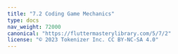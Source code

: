 ```yaml
---
title: "7.2 Coding Game Mechanics"
type: docs
nav_weight: 72000
canonical: "https://fluttermasterylibrary.com/5/7/2"
license: "© 2023 Tokenizer Inc. CC BY-NC-SA 4.0"
---
```

